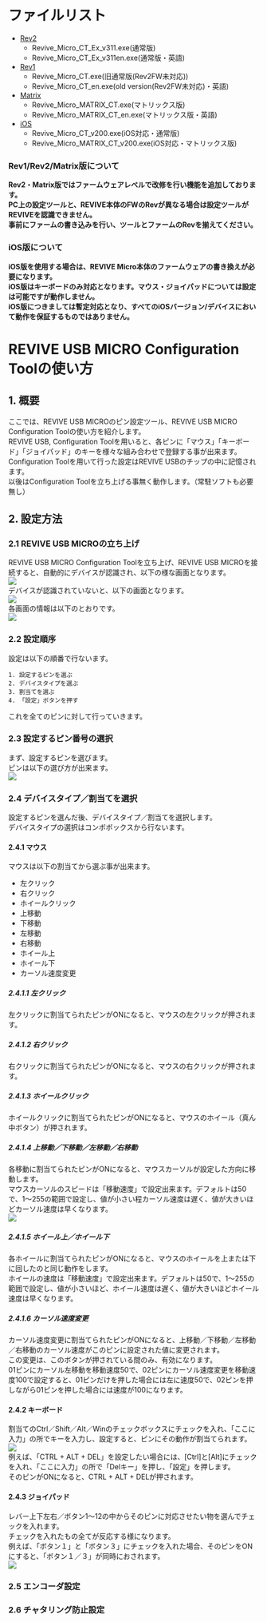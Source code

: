 # ファイルリスト

 - [Rev2](https://github.com/bit-trade-one/ADRVMICR2-REVIVE-USB-Micro-Rev2/raw/master/App/Rev2)
    - Revive_Micro_CT_Ex_v311.exe(通常版)
    - Revive_Micro_CT_Ex_v311en.exe(通常版・英語)
 - [Rev1](https://github.com/bit-trade-one/ADRVMICR2-REVIVE-USB-Micro-Rev2/raw/master/App/Rev1)
    - Revive_Micro_CT.exe(旧通常版(Rev2FW未対応))
    - Revive_Micro_CT_en.exe(old version(Rev2FW未対応)・英語)
 - [Matrix](https://github.com/bit-trade-one/ADRVMICR2-REVIVE-USB-Micro-Rev2/raw/master/App/Matrix)
    - Revive_Micro_MATRIX_CT.exe(マトリックス版)
    - Revive_Micro_MATRIX_CT_en.exe(マトリックス版・英語)
 - [iOS](https://github.com/bit-trade-one/ADRVMICR2-REVIVE-USB-Micro-Rev2/raw/master/App/iOS)
    - Revive_Micro_CT_v200.exe(iOS対応・通常版)
    - Revive_Micro_MATRIX_CT_v200.exe(iOS対応・マトリックス版)

### **Rev1/Rev2/Matrix版について**
**Rev2・Matrix版ではファームウェアレベルで改修を行い機能を追加しております。**  
**PC上の設定ツールと、REVIVE本体のFWのRevが異なる場合は設定ツールがREVIVEを認識できません。**  
**事前にファームの書き込みを行い、ツールとファームのRevを揃えてください。**

### **iOS版について**
**iOS版を使用する場合は、REVIVE Micro本体のファームウェアの書き換えが必要になります。**  
**iOS版はキーボードのみ対応となります。マウス・ジョイパッドについては設定は可能ですが動作しません。**  
**iOS版につきましては暫定対応となり、すべてのiOSバージョン/デバイスにおいて動作を保証するものではありません。**

# REVIVE USB MICRO Configuration Toolの使い方

## 1. 概要

ここでは、REVIVE USB MICROのピン設定ツール、REVIVE USB MICRO Configuration Toolの使い方を紹介します。  
REVIVE USB, Configuration Toolを用いると、各ピンに「マウス」「キーボード」「ジョイパッド」のキーを様々な組み合わせで登録する事が出来ます。  
Configuration Toolを用いて行った設定はREVIVE USBのチップの中に記憶されます。  
以後はConfiguration Toolを立ち上げる事無く動作します。（常駐ソフトも必要無し）  

## 2. 設定方法

### 2.1 REVIVE USB MICROの立ち上げ

REVIVE USB MICRO Configuration Toolを立ち上げ、REVIVE USB MICROを接続すると、自動的にデバイスが認識され、以下の様な画面となります。  
![](http://bit-trade-one.co.jp/wp/wp-content/uploads/2019/06/00wake.jpg)  
デバイスが認識されていないと、以下の画面となります。  
![](http://bit-trade-one.co.jp/wp/wp-content/uploads/2019/06/01dis.jpg)  
各画面の情報は以下のとおりです。  
![](http://bit-trade-one.co.jp/wp/wp-content/uploads/2019/06/02info.jpg)  
### 2.2 設定順序

設定は以下の順番で行ないます。  

    1. 設定するピンを選ぶ  
    2. デバイスタイプを選ぶ  
    3. 割当てを選ぶ  
    4. 「設定」ボタンを押す  

これを全てのピンに対して行っていきます。  

### 2.3 設定するピン番号の選択

まず、設定するピンを選びます。  
ピンは以下の選び方が出来ます。  
![](http://bit-trade-one.co.jp/wp/wp-content/uploads/2019/06/03select.jpg)  
### 2.4 デバイスタイプ／割当てを選択  

設定するピンを選んだ後、デバイスタイプ／割当てを選択します。  
デバイスタイプの選択はコンボボックスから行ないます。  

#### 2.4.1 マウス

マウスは以下の割当てから選ぶ事が出来ます。

 - 左クリック
 - 右クリック
 - ホイールクリック
 - 上移動
 - 下移動
 - 左移動
 - 右移動
 - ホイール上
 - ホイール下
 - カーソル速度変更

##### 2.4.1.1 左クリック

左クリックに割当てられたピンがONになると、マウスの左クリックが押されます。  

##### 2.4.1.2 右クリック

右クリックに割当てられたピンがONになると、マウスの右クリックが押されます。  

##### 2.4.1.3 ホイールクリック

ホイールクリックに割当てられたピンがONになると、マウスのホイール（真ん中ボタン）が押されます。  

##### 2.4.1.4 上移動／下移動／左移動／右移動

各移動に割当てられたピンがONになると、マウスカーソルが設定した方向に移動します。  
マウスカーソルのスピードは「移動速度」で設定出来ます。デフォルトは50で、1～255の範囲で設定し、値が小さい程カーソル速度は遅く、値が大きいほどカーソル速度は早くなります。  
![](http://bit-trade-one.co.jp/wp/wp-content/uploads/2019/06/04move.jpg)  

##### 2.4.1.5 ホイール上／ホイール下

各ホイールに割当てられたピンがONになると、マウスのホイールを上または下に回したのと同じ動作をします。  
ホイールの速度は「移動速度」で設定出来ます。デフォルトは50で、1～255の範囲で設定し、値が小さいほど、ホイール速度は遅く、値が大きいほどホイール速度は早くなります。  

##### 2.4.1.6 カーソル速度変更

カーソル速度変更に割当てられたピンがONになると、上移動／下移動／左移動／右移動のカーソル速度がこのピンに設定された値に変更されます。  
この変更は、このボタンが押されている間のみ、有効になります。  
01ピンにカーソル左移動を移動速度50で、02ピンにカーソル速度変更を移動速度100で設定すると、01ピンだけを押した場合には左に速度50で、02ピンを押しながら01ピンを押した場合には速度が100になります。  

#### 2.4.2 キーボード

割当てのCtrl／Shift／Alt／Winのチェックボックスにチェックを入れ、「ここに入力」の所でキーを入力し、設定すると、ピンにその動作が割当てられます。  
![](http://bit-trade-one.co.jp/wp/wp-content/uploads/2019/06/05kb.jpg)  
例えば、「CTRL + ALT + DEL」を設定したい場合には、[Ctrl]と[Alt]にチェックを入れ、「ここに入力」の所で「Delキー」を押し、「設定」を押します。  
そのピンがONになると、CTRL + ALT + DELが押されます。  

#### 2.4.3 ジョイパッド

レバー上下左右／ボタン1～12の中からそのピンに対応させたい物を選んでチェックを入れます。  
チェックを入れたもの全てが反応する様になります。  
例えば、「ボタン１」と「ボタン３」にチェックを入れた場合、そのピンをONにすると、「ボタン１／３」が同時におされます。  
![](http://bit-trade-one.co.jp/wp/wp-content/uploads/2019/06/06pad.jpg)  

### 2.5 エンコーダ設定

### 2.6 チャタリング防止設定
